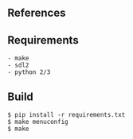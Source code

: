 ## References

## Requirements
	- make
	- sdl2
	- python 2/3

## Build
~~~
$ pip install -r requirements.txt
$ make menuconfig
$ make
~~~
